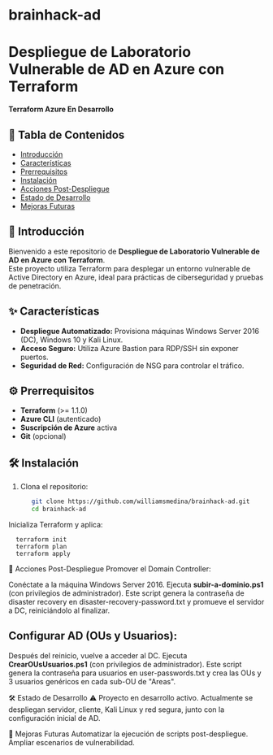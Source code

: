 # brainhack-ad

# Despliegue de Laboratorio Vulnerable de AD en Azure con Terraform
**Terraform Azure En Desarrollo**

## 📄 Tabla de Contenidos
- [Introducción](#introducción)
- [Características](#características)
- [Prerrequisitos](#prerrequisitos)
- [Instalación](#instalación)
- [Acciones Post-Despliegue](#acciones-post-despliegue)
- [Estado de Desarrollo](#estado-de-desarrollo)
- [Mejoras Futuras](#mejoras-futuras)

## 🎉 Introducción
Bienvenido a este repositorio de **Despliegue de Laboratorio Vulnerable de AD en Azure con Terraform**.  
Este proyecto utiliza Terraform para desplegar un entorno vulnerable de Active Directory en Azure, ideal para prácticas de ciberseguridad y pruebas de penetración.

## ✨ Características
- **Despliegue Automatizado:** Provisiona máquinas Windows Server 2016 (DC), Windows 10 y Kali Linux.
- **Acceso Seguro:** Utiliza Azure Bastion para RDP/SSH sin exponer puertos.
- **Seguridad de Red:** Configuración de NSG para controlar el tráfico.

## ⚙️ Prerrequisitos
- **Terraform** (>= 1.1.0)
- **Azure CLI** (autenticado)
- **Suscripción de Azure** activa
- **Git** (opcional)

## 🛠 Instalación
1. Clona el repositorio:
   ```bash
      git clone https://github.com/williamsmedina/brainhack-ad.git
      cd brainhack-ad
Inicializa Terraform y aplica:
 
      terraform init
      terraform plan
      terraform apply

🔧 Acciones Post-Despliegue
Promover el Domain Controller:

Conéctate a la máquina Windows Server 2016.
Ejecuta **subir-a-dominio.ps1** (con privilegios de administrador).
Este script genera la contraseña de disaster recovery en disaster-recovery-password.txt y promueve el servidor a DC, reiniciándolo al finalizar.

## Configurar AD (OUs y Usuarios):

Después del reinicio, vuelve a acceder al DC.
Ejecuta **CrearOUsUsuarios.ps1** (con privilegios de administrador).
Este script genera la contraseña para usuarios en user-passwords.txt y crea las OUs y 3 usuarios genéricos en cada sub-OU de "Areas".

🛠️ Estado de Desarrollo
⚠️ Proyecto en desarrollo activo.
Actualmente se despliegan servidor, cliente, Kali Linux y red segura, junto con la configuración inicial de AD.

🔮 Mejoras Futuras
Automatizar la ejecución de scripts post-despliegue.
Ampliar escenarios de vulnerabilidad.
